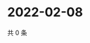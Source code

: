 # 2022-02-08

共 0 条

<!-- BEGIN WEIBO -->
<!-- 最后更新时间 Tue Feb 08 2022 18:14:51 GMT+0800 (China Standard Time) -->

<!-- END WEIBO -->

